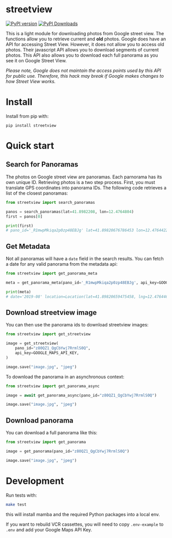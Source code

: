 # streetview

[![PyPI version](https://badge.fury.io/py/streetview.svg)](https://badge.fury.io/py/streetview)
[![PyPI Downloads](https://static.pepy.tech/badge/streetview)](https://pepy.tech/projects/streetview)

This is a light module for downloading photos from Google street view. The
functions allow you to retrieve current and **old** photos. Google does have an
API for accessing Street View. However, it does not allow you to access old
photos. Their javascript API allows you to download segments of current photos.
This API also allows you to download each full panorama as you see it on Google
Street View.

*Please note, Google does not maintain the access points used by this API for
public use. Therefore, this hack may break if Google makes changes to how
Street View works.*

# Install

Install from pip with:

	pip install streetview

# Quick start

## Search for Panoramas

The photos on Google street view are panoramas. Each parnorama has its own
unique ID. Retrieving photos is a two step process. First, you must translate GPS
coordinates into panorama IDs. The following code retrieves a list of
the closest panoramas:

```python
from streetview import search_panoramas

panos = search_panoramas(lat=41.8982208, lon=12.4764804)
first = panos[0]

print(first)
# pano_id='_R1mwpMkiqa2p0zp48EBJg' lat=41.89820676786453 lon=12.47644220919742 heading=0.8815613985061646 pitch=89.001953125 roll=0.1744659692049026 date='2019-08'
```

## Get Metadata

Not all panoramas will have a `date` field in the search results. You can fetch a date for any valid panorama from the metadata api:

```python
from streetview import get_panorama_meta

meta = get_panorama_meta(pano_id='_R1mwpMkiqa2p0zp48EBJg', api_key=GOOGLE_MAPS_API_KEY)

print(meta)
# date='2019-08' location=Location(lat=41.89820659475458, lng=12.47644649615282) pano_id='_R1mwpMkiqa2p0zp48EBJg'
```
## Download streetview image

You can then use the panorama ids to download streetview images:
```python
from streetview import get_streetview

image = get_streetview(
    pano_id="z80QZ1_QgCbYwj7RrmlS0Q",
    api_key=GOOGLE_MAPS_API_KEY,
)

image.save("image.jpg", "jpeg")
```

To download the panorama in an asynchronous context:

```python
from streetview import get_panorama_async

image = await get_panorama_async(pano_id="z80QZ1_QgCbYwj7RrmlS0Q")

image.save("image.jpg", "jpeg")
```

## Download panorama

You can download a full panorama like this:

```python
from streetview import get_panorama

image = get_panorama(pano_id="z80QZ1_QgCbYwj7RrmlS0Q")

image.save("image.jpg", "jpeg")
```

# Development

Run tests with:
```bash
make test
```
this will install mamba and the required Python packages into a local env.

If you want to rebuild VCR cassettes, you will need to copy `.env-example` to `.env` and add your Google Maps API Key.
